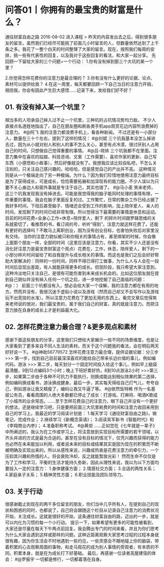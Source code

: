 # 问答01丨你拥有的最宝贵的财富是什么？


通往财富自由之路
2016-08-02
进入课程 >
昨天的内容发出去之后，得到很多朋友的留言。虽然我们已经尽可能挑了前面几小时留言的人，但数量依然达到了上千条之多。我花了一整个白天的时间整理了大家的留言。现在，按照我们每周的安排，挑一些有代表性的回复，以及我对于这些回复的看法，和大家一起分享。
先回顾一下留给大家的三个问题+一个行动：
1.你有没有掉到那三个大坑的某一个里？

2.你觉得怎样花费你的注意力是最合理的？
3.你有没有什么更好的论据、论点、素材可以提供给我？
4.在这一周里，每天都要回顾一下自己当日的注意力开销，相信我，你会有因此产生巨大感悟……记录下来，发给我们好不好？

## 01. 有没有掉入某一个坑里？

相当多的人坦承自己掉入过不止一个坑里，三种坑的占坑情况势均力敌。
不少人直接点名道姓地指出了，自己在朋友圈和刷各类手机app观赏花边内容所浪费掉的注意力。
#@阿飞
我的注意力都浪费手机上，看各种新闻。
不过还是有一小部分人，数量在三十个左右，提到了这样的情况：
#@刘斌
三个坑我基本没怎么掉进去过，因为从小就对别人和别人的事不怎么关心，甚至有点冷漠，很讨厌别人占用自己的时间，只想做自己觉得重要的事情。
#@吕-晓钸
三个坑我都不在里面。注意力集中在喜欢的姑娘、科技咨询、文案（工作需要）、喜欢作家的更新、自己写东西（小感悟和小故事），然后好像就没有了。我想我应该比较自私吧，不怎么关注别的，只关注自己感兴趣的。哈哈哈，但是感觉自己的产出并不高。
这种情况则是从一个极端走向了另一种极端。为什么？因为我们珍惜地使用注意力最终目标是为了获得成长，可是成长，恰恰需要拓展和加深现有的能力圈。不少人误以为只要不关心身边人和窗外事就是专注于自己，其实也错了。
#@马小麦
笑来老师，这三个坑我发现我没有掉进去。可能是我觉得我的脑子能同时处理的事情有限，一件重要的事情，我会在脑子里面反复的过。工作繁忙，日常的繁杂工作已经占据了我好多时间，下班后甚至脑子、情绪还会受到工作的影响，加上陪伴爱人、亲人的时间，发现剩下的时间已经非常有限。所以觉得当下最需要的事情是休息和运动。目前的时间花费=全身心工作+休息+陪伴爱人，剩下 的碎片时间跟罗辑思维的关系就密切了，看推荐的书，看订阅的号，听听“得到”。注意力就这样花费了。还能有更好的选择吗？不敢马上离职创业，因为没有创业目标，也害怕失败后对家里没有交待。
当你的注意力貌似被只和你相关的事情占有，甚至绑架的时候，你会像上面那个朋友一样，全部的时间（这里应该是注意力，你看，其实不少人还是没有消化好注意力是最宝贵财富这个观点）花费在，工作，休息，陪伴爱人，剩下的一小部分碎片时间留给了和自我提升与成长相关的事情。而这也是我们之后会好好帮助大家解决的：同样的一份时间，同样不得已得打工做事，为什么人与人会在一段时间后显现出差距，有人就能获得更多的成长。但现阶段，我只希望大家注意到，这种冷淡地只关注自己，是很有可能伤害到未来成长机会的。比如这位朋友就在提到自己貌似并没有掉入任何一个坑之后，进一步地挖掘了自己面临的问题：
#@：）
前面三个坑都没有入，想必会给大家一个误解，我的注意力都在有用的地方。然而并没有，我很沉迷于虚拟小说以及游戏（然而自己却又不会写作以及游戏玩不出竞技的水准）。所以注意力花费在了更加无用的东西上。看完文章后觉得笑来老师说的很对，我们最宝贵的，属于我们自己的财富，真的就是注意力。而把注意力放在自身的成长上才是利益最大化。

## 02. 怎样花费注意力最合理？&更多观点和素材

感谢下面这些朋友的分享，这里我们只想给大家展示一些不同的场景维度，也是让大家看到了更多来自不同人生活的素材。而关于这个问题我的看法，会在明后两天好好说一下。
#@神助56779572
怎样花费注意力最合理，提供证据论据：分三步 >>> 第一步，找到自己目前最深深喜欢的能给自己带来长远价值的事儿，例如编代码，游泳 >>> 第二步，每天划分一个固定时间投入给这个事儿，例如早上脑袋最清醒，9到12点编码3个小时；晚上下班好累好热，8到10点游泳2小时 >>>第三步，如果第二步由于各种不可抗力不能执行，则换成能达到相似效果的第二选择，例如编码换成看书，游泳换成健身。最后一步，其实每天得给自己打气儿，夸夸自己，例如游泳让我又精瘦了，编码让我又牛逼了等。
#@依然饭特稀
作为一名基层公务员，看看周围的人绝大多数都已停止了成长：打游戏、打麻将、喝酒K歌成了小城市的业余常态。……至于怎样花费自己的注意力，眼下自己并没有一个更好的想法，还是继续学习吧，只是要把前面三大坑里耗费的时间和注意力收回来用到自己的学习上。我最近的学习阅读计划是：
1.每天学习《通往财富自由之路》，做笔记，完成作业；
2.继续学习《新概念英语》；
3.阅读吴军新书《智能时代》和《李翔商业内参》；
4.准备职称考试。
#@黄炬
……正如您在《七年就是一辈子》中所阐述的，我认为在工作或学习上，将注意放到实现目标所需要的若干领域，以齐头并进的方式是最为合适的。甚至在没有目标的情况下，仅凭兴趣而获得的能力也必然在未来能加以利用，或者说未来的目标或结果其实是因为现在的积累而不断被明确及实现出来的。所以从感性来说，兴趣或热衷是花费注意力的牵引力，一个压抑其兴趣和热情的人，将会衰败冷却，反之就能暂放光彩！
然而生命不仅仅是为了工作和学习，平衡的生活才能持久弥新，因此从理性来说，我以为以下方面均要投入一定的注意力：
1.身体健康方面；
2.情感社交方面；
3.合适的两性关系；
4.家庭亲子关系；
5.精神灵性方面；
6.职业技能及团队领导力。

## 03. 关于行动

很感谢截止到现在的两千多位留言的朋友，你们当中几乎所有人，在提到自己的现状和困惑的同时，也都说了，自己将会跟随这个栏目从记录自己注意力的消费状况开始，关注成长。这就是很好的开始，这条通往财富自由的路，迈出的一步，就是可以内化为习惯的每一个小行动。
提示一下，如果希望有更多的可能性被看到，大家还是尽量在每天下午两点前回复。我会腾出专门的时间来看，并且为你们思考为什么大家会遇到这样或那样的问题。这种近距离观察大家思考过程的过程本身就很有趣，因为你生活会不时地遇到一些灼见，一些灵感会不期地碰上你的脑袋，带着积累的心去观察周围的事物，和走马观花的成为别人事情的旁观者，有本质的不同。积累本身，就是在为成长打下好基础。
最后，再感谢一位读者高屋建瓴的体会：
#@罗振宇
一切都是修行，一切都着落在自身。